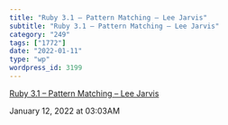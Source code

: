 ```yaml
---
title: "Ruby 3.1 – Pattern Matching – Lee Jarvis"
subtitle: "Ruby 3.1 – Pattern Matching – Lee Jarvis"
category: "249"
tags: ["1772"]
date: "2022-01-11"
type: "wp"
wordpress_id: 3199
---
```

[ Ruby 3.1 – Pattern Matching – Lee Jarvis](https://leejarvis.me/posts/2022/ruby-3-pattern-matching)
 
January 12, 2022 at 03:03AM